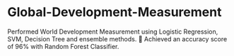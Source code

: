 # Global-Development-Measurement
Performed World Development Measurement using Logistic Regression, SVM, Decision Tree and ensemble methods.  Achieved an accuracy score of 96% with Random Forest Classifier.
